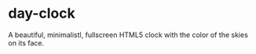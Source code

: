 # day-clock
A beautiful, minimalistl, fullscreen HTML5 clock with the color of the skies on its face.
